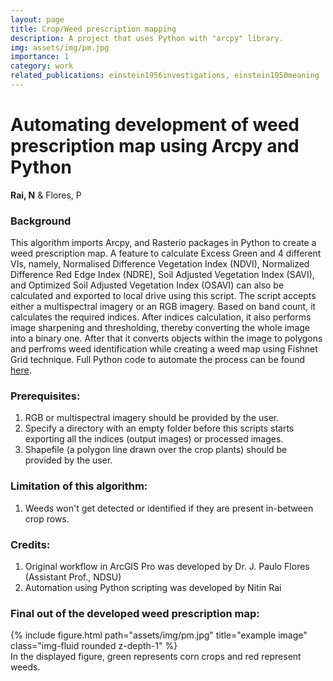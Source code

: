 ```yaml
---
layout: page
title: Crop/Weed prescription mapping
description: A project that uses Python with "arcpy" library.
img: assets/img/pm.jpg
importance: 1
category: work
related_publications: einstein1956investigations, einstein1950meaning
---
```


# Automating development of weed prescription map using Arcpy and Python
<b>Rai, N</b> & Flores, P

### Background

This algorithm imports Arcpy, and Rasterio packages in Python to create a weed prescription map. A feature to calculate Excess Green and 4 different VIs, namely, Normalised Difference Vegetation Index (NDVI), Normalized Difference Red Edge Index (NDRE), Soil Adjusted Vegetation Index (SAVI), and Optimized Soil Adjusted Vegetation Index (OSAVI) can also be calculated and exported to local drive using this script. The script accepts either a multispectral imagery or an RGB imagery. Based on band count, it calculates the required indices. After indices calculation, it also performs image sharpening and thresholding, thereby converting the whole image into a binary one. After that it converts objects within the image to polygons and perfroms weed identification while creating a weed map using Fishnet Grid technique. Full Python code to automate the process can be found [here](https://github.com/nitin-dominic/Automating-development-of-weed-prescription-map-using-Arcpy-and-Python/blob/main/WeedMappingScript.py).

### Prerequisites:

1. RGB or multispectral imagery should be provided by the user.
2. Specify a directory with an empty folder before this scripts starts exporting all the indices (output images) or processed images.
3. Shapefile (a polygon line drawn over the crop plants) should be provided by the user.

### Limitation of this algorithm:

1. Weeds won't get detected or identified if they are present in-between crop rows.

### Credits:

1. Original workflow in ArcGIS Pro was developed by Dr. J. Paulo Flores (Assistant Prof., NDSU)
2. Automation using Python scripting was developed by Nitin Rai

### Final out of the developed weed prescription map: 

<div class="row">
    <div class="col-sm mt-3 mt-md-0">
        {% include figure.html path="assets/img/pm.jpg" title="example image" class="img-fluid rounded z-depth-1" %}
    </div>
</div>
<div class="caption">
    In the displayed figure, green represents corn crops and red represent weeds.
</div>
